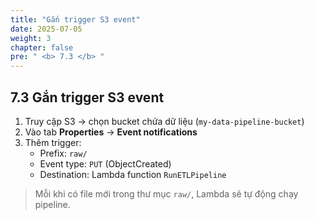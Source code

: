 ```yaml
---
title: "Gắn trigger S3 event"
date: 2025-07-05
weight: 3
chapter: false
pre: " <b> 7.3 </b> "
---
```


## 7.3 Gắn trigger S3 event

1. Truy cập S3 → chọn bucket chứa dữ liệu (`my-data-pipeline-bucket`)
2. Vào tab **Properties** → **Event notifications**
3. Thêm trigger:
   - Prefix: `raw/`
   - Event type: `PUT` (ObjectCreated)
   - Destination: Lambda function `RunETLPipeline`

> Mỗi khi có file mới trong thư mục `raw/`, Lambda sẽ tự động chạy pipeline.
